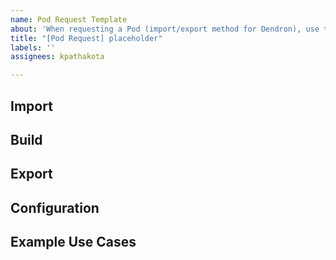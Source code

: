 ```yaml
---
name: Pod Request Template
about: 'When requesting a Pod (import/export method for Dendron), use this template. '
title: "[Pod Request] placeholder"
labels: ''
assignees: kpathakota

---
```


<!--
 Do not Remove this block!

 Select something by placing an 'x' or 'X' inside the brackets.

 Needed for Auto labeling:
 issue_labeler_regex_version=2

 - [X] **Onboard.** 
 - [X] Feature Request

 -->

## Import

<!-- What does import look like? How will the data from the source get formatted when imported into Dendron?-->

## Build

<!--What does build look like? What steps need to occur prior to exporting your Dendron notes-->

## Export

<!--What does export look like?-->

## Configuration

<!--What might a configuration file look like to help make sure your data is formatted correctly 

e.g.
destinations:

- destination:
      base: People
      table: Interactions
    src:
      meet.{today}.*
    mapping:
      fm.created: DateV2
      fm.type: Type
      section.noes: Notes
      section.people: People
?-->

## Example Use Cases

<!--e.g. Sync notes from meetings with an airtable tracking meetings across days and people-->
